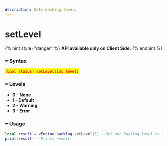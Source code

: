 ```yaml
---
description: Sets backlog level.
---
```


# setLevel

{% hint style="danger" %}
**API available only on Client Side.**
{% endhint %}

### ━ Syntax

<mark style="color:red;">**`[bool status] setLevel(int level)`**</mark>

### ━ Levels

* **0 - None**
* **1 - Default**
* **2 - Warning**
* **3 - Error**

### ━ Usage

```lua
local result = vEngine.backlog.setLevel(1) --Set our backlog level to default mode
print(result) --Prints result
```
